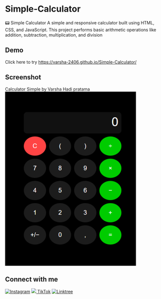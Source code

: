 # Simple-Calculator
📟 Simple Calculator A simple and responsive calculator built using HTML, CSS, and JavaScript. 
This project performs basic arithmetic operations like addition, subtraction, multiplication, and division

## Demo
Click here to try
https://varsha-2406.github.io/Simple-Calculator/

## Screenshot
Calculator Simple by Varsha Hadi pratama
![Calculator Screenshot](Screenshot_SimpleCalculator_ByVarsha.png)

## Connect with me
[![Instagram](https://img.shields.io/badge/Instagram-%23E4405F.svg?style=for-the-badge&logo=Instagram&logoColor=white)](https://instagram.com/vrshaa.m)
[<img src="https://cdn-icons-png.flaticon.com/512/3046/3046121.png" width="20"/> TikTok](https://www.tiktok.com/@vrshaa_2)
[![Linktree](https://img.shields.io/badge/Linktree-43E660?style=for-the-badge&logo=linktree&logoColor=white)](https://linktr.ee/ElvarSh)

